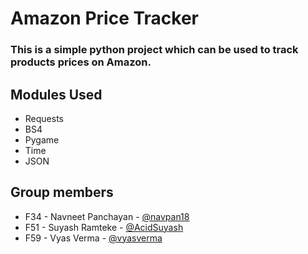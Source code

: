 # Amazon Price Tracker
### This is a simple python project which can be used to track products prices on Amazon. 

## Modules Used
- Requests 
- BS4 
- Pygame 
- Time
- JSON
## Group members

- F34 - Navneet Panchayan - [@navpan18](https://github.com/Navpan18)
- F51 - Suyash Ramteke - [@AcidSuyash](https://github.com/AcidSuyash)
- F59 - Vyas Verma - [@vyasverma](https://github.com/vyasverma)
